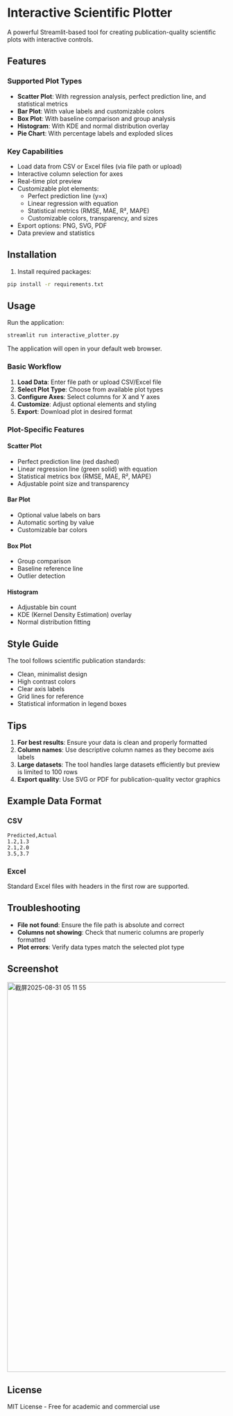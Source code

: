 # Interactive Scientific Plotter

A powerful Streamlit-based tool for creating publication-quality scientific plots with interactive controls.

## Features

### Supported Plot Types
- **Scatter Plot**: With regression analysis, perfect prediction line, and statistical metrics
- **Bar Plot**: With value labels and customizable colors
- **Box Plot**: With baseline comparison and group analysis
- **Histogram**: With KDE and normal distribution overlay
- **Pie Chart**: With percentage labels and exploded slices

### Key Capabilities
- Load data from CSV or Excel files (via file path or upload)
- Interactive column selection for axes
- Real-time plot preview
- Customizable plot elements:
  - Perfect prediction line (y=x)
  - Linear regression with equation
  - Statistical metrics (RMSE, MAE, R², MAPE)
  - Customizable colors, transparency, and sizes
- Export options: PNG, SVG, PDF
- Data preview and statistics

## Installation

1. Install required packages:
```bash
pip install -r requirements.txt
```

## Usage

Run the application:
```bash
streamlit run interactive_plotter.py
```

The application will open in your default web browser.

### Basic Workflow
1. **Load Data**: Enter file path or upload CSV/Excel file
2. **Select Plot Type**: Choose from available plot types
3. **Configure Axes**: Select columns for X and Y axes
4. **Customize**: Adjust optional elements and styling
5. **Export**: Download plot in desired format

### Plot-Specific Features

#### Scatter Plot
- Perfect prediction line (red dashed)
- Linear regression line (green solid) with equation
- Statistical metrics box (RMSE, MAE, R², MAPE)
- Adjustable point size and transparency

#### Bar Plot
- Optional value labels on bars
- Automatic sorting by value
- Customizable bar colors

#### Box Plot
- Group comparison
- Baseline reference line
- Outlier detection

#### Histogram
- Adjustable bin count
- KDE (Kernel Density Estimation) overlay
- Normal distribution fitting

## Style Guide

The tool follows scientific publication standards:
- Clean, minimalist design
- High contrast colors
- Clear axis labels
- Grid lines for reference
- Statistical information in legend boxes

## Tips

1. **For best results**: Ensure your data is clean and properly formatted
2. **Column names**: Use descriptive column names as they become axis labels
3. **Large datasets**: The tool handles large datasets efficiently but preview is limited to 100 rows
4. **Export quality**: Use SVG or PDF for publication-quality vector graphics

## Example Data Format

### CSV
```csv
Predicted,Actual
1.2,1.3
2.1,2.0
3.5,3.7
```

### Excel
Standard Excel files with headers in the first row are supported.

## Troubleshooting

- **File not found**: Ensure the file path is absolute and correct
- **Columns not showing**: Check that numeric columns are properly formatted
- **Plot errors**: Verify data types match the selected plot type


## Screenshot
<img width="1354" height="897" alt="截屏2025-08-31 05 11 55" src="https://github.com/user-attachments/assets/e298d883-74ba-4b9b-90f7-5d2af1a376b2" />


## License

MIT License - Free for academic and commercial use
